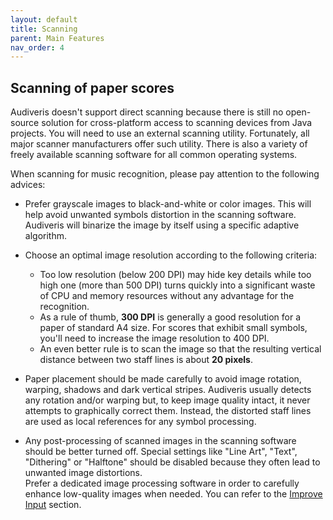 ```yaml
---
layout: default
title: Scanning
parent: Main Features
nav_order: 4
---
```

## Scanning of paper scores

Audiveris doesn't support direct scanning because there is still no open-source solution for
cross-platform access to scanning devices from Java projects.
You will need to use an external scanning utility.
Fortunately, all major scanner manufacturers offer such utility.
There is also a variety of freely available scanning software for all common operating systems.

When scanning for music recognition, please pay attention to the following advices:

* Prefer grayscale images to black-and-white or color images.
This will help avoid unwanted symbols distortion in the scanning software.
Audiveris will binarize the image by itself using a specific adaptive algorithm.

* Choose an optimal image resolution according to the following criteria:
  * Too low resolution (below 200 DPI) may hide key details while too high one
  (more than 500 DPI) turns quickly into a significant waste of CPU and memory resources
  without any advantage for the recognition.
  * As a rule of thumb, **300 DPI** is generally a good resolution for a paper of standard A4 size.
  For scores that exhibit small symbols, you'll need to increase the image resolution to 400 DPI.
  * An even better rule is to scan the image so that the resulting vertical distance between two
  staff lines is about **20 pixels**.

* Paper placement should be made carefully to avoid image rotation, warping, shadows and dark
vertical stripes.
Audiveris usually detects any rotation and/or warping but, to keep image quality intact,
it never attempts to graphically correct them.
Instead, the distorted staff lines are used as local references for any symbol processing.

* Any post-processing of scanned images in the scanning software should be better turned off.
Special settings like "Line Art", "Text", "Dithering" or "Halftone" should be disabled because
they often lead to unwanted image distortions.   
Prefer a dedicated image processing software in order to carefully enhance low-quality images
when needed.
You can refer to the [Improve Input](../advanced/improve_input.md) section.
